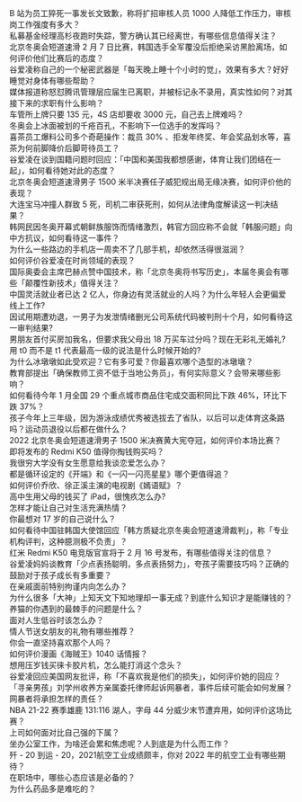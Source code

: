 B 站为员工猝死一事发长文致歉，称将扩招审核人员 1000 人降低工作压力，审核岗工作强度有多大？  
私募基金经理高杉夜跑时失踪，警方确认其已经离世，有哪些信息值得关注？  
北京冬奥会短道速滑 2 月 7 日比赛，韩国选手全军覆没后拒绝采访黑脸离场，如何评价他们比赛后的态度？  
谷爱凌称自己的一个秘密武器是「每天晚上睡十个小时的觉」，效果有多大？好好睡觉对身体有哪些帮助？  
媒体报道称怒怼腾讯管理层应届生已离职，并被标记永不录用，真实性如何？对其接下来的求职有什么影响？  
车管所上牌只要 135 元，4S 店却要收 3000 元，自己去上牌难吗？  
冬奥会上冰面被划的千疮百孔，不影响下一位选手的发挥吗？  
喜茶员工爆料公司多个奇葩操作：裁员 30% 、拒发年终奖、年会奖品划水等，喜茶为何前脚降价后脚苛待员工？  
谷爱凌在谈到国籍问题时回应：「中国和美国我都想感谢，体育让我们团结在一起」，如何看待她对此的态度？  
北京冬奥会短道速滑男子 1500 米半决赛任子威犯规出局无缘决赛，如何评价他的表现？  
大连宝马冲撞人群致 5 死，司机二审获死刑，如何从法律角度解读这一判决结果？  
韩网民因冬奥开幕式朝鲜族服饰而情绪激烈，韩官方回应称不会就「韩服问题」向中方抗议，如何看待这一事件？  
为什么一些路边的手机店一周卖不了几部手机，却依然活得很滋润？  
如何评价谷爱凌在时尚领域的表现？  
国际奥委会主席巴赫点赞中国技术，称「北京冬奥将书写历史」，本届冬奥会有哪些「颠覆性新技术」值得关注？  
中国灵活就业者已达 2 亿人，你身边有灵活就业的人吗？为什么年轻人会更偏爱线上工作?  
因试用期遭劝退，一男子为发泄情绪删光公司系统代码被判刑十个月，如何看待这一审判结果?  
男朋友首付买房加我名，但要求我父母出 18 万买车过分吗？现在无彩礼无婚礼?  
用 t0 而不是 t1 代表最高一级的说法是什么时候开始的?  
为什么冰墩墩如此受欢迎？它有多可爱？你最喜欢哪个造型的冰墩墩？  
教育部提出「确保教师工资不低于当地公务员」，有何实际意义？会带来哪些影响？  
如何看待今年 1 月全国 29 个重点城市商品住宅成交面积同比下跌 46%，环比下跌 37%？  
孩子今年上三年级，因为游泳成绩优秀被选拔去了省队，以后可以走体育这条路吗？运动员退役以后都在做什么？  
2022 北京冬奥会短道速滑男子 1500 米决赛黄大宪夺冠，如何评价本场比赛？  
即将发布的 Redmi K50 值得你掏钱购买吗？  
我很穷大学没有女生愿意给我谈恋爱怎么办？  
都是循环设定的《开端》和《一闪一闪亮星星》哪个更值得追？  
如何评价乔欣、徐正溪主演的电视剧《嫣语赋》？  
高中生用父母的钱买了 iPad，很愧疚怎么办?  
怎样才能让自己对生活充满热情？  
你最想对 17 岁的自己说什么？  
如何看待中国驻韩国大使馆回应「韩方质疑北京冬奥会短道速滑裁判」，称「专业机构评判，这种臆测极不负责」？  
红米 Redmi K50 电竞版官宣将于 2 月 16  号发布，有哪些值得关注的信息？  
谷爱凌妈妈谈教育「少点表扬聪明，多点表扬努力」，夸孩子需要技巧吗？正确的鼓励对于孩子成长有多重要？  
在亲戚面前特别拘谨内向怎么办？  
为什么很多「大神」上知天文下知地理却一事无成？到底什么知识才是能赚钱的？  
养猫的你遇到的最棘手的问题是什么？  
面对人生低谷时该怎么办？  
情人节送女朋友的礼物有哪些推荐？  
你会一直坚持喜欢那个人吗？  
如何评价漫画《海贼王》1040 话情报？  
想用压岁钱买徕卡胶片机，怎么能打消这个念头？  
谷爱凌回应美国网友批评，称「不喜欢我是他们的损失」，如何评价她的回应？  
「寻亲男孩」刘学州收养方亲属委托律师起诉网暴者，事件后续可能会如何发展？网暴者将承担怎样的责任？  
NBA 21-22 赛季雄鹿 131:116 湖人，字母 44 分威少末节遭弃用，如何评价这场比赛？  
上司如何面对比自己强的下属？  
坐办公室工作，为啥还会累和焦虑呢？人到底是为什么而工作？  
歼 - 20 到运 - 20，2021航空工业成绩颇丰，你对 2022 年的航空工业有哪些期待？  
在职场中，哪些心态应该是必备的？  
为什么药品多是难吃的？  
